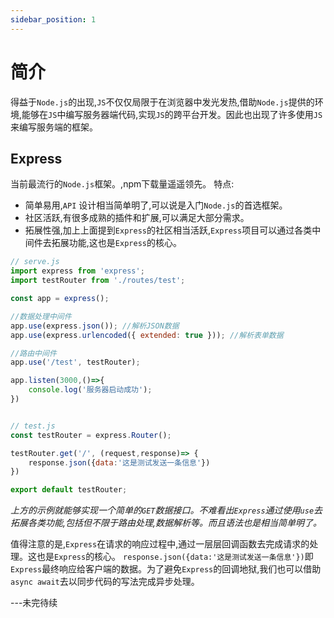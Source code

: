 ```yaml
---
sidebar_position: 1
---
```

# 简介
得益于`Node.js`的出现,`JS`不仅仅局限于在浏览器中发光发热,借助`Node.js`提供的环境,能够在`JS`中编写服务器端代码,实现`JS`的跨平台开发。因此也出现了许多使用`JS`来编写服务端的框架。

## Express 
当前最流行的`Node.js`框架。,npm下载量遥遥领先。
特点: 
- 简单易用,`API` 设计相当简单明了,可以说是入门`Node.js`的首选框架。
- 社区活跃,有很多成熟的插件和扩展,可以满足大部分需求。
- 拓展性强,加上上面提到`Express`的社区相当活跃,`Express`项目可以通过各类中间件去拓展功能,这也是`Express`的核心。
```js
// serve.js
import express from 'express';
import testRouter from './routes/test';

const app = express();

//数据处理中间件
app.use(express.json()); //解析JSON数据
app.use(express.urlencoded({ extended: true })); //解析表单数据

//路由中间件
app.use('/test', testRouter);

app.listen(3000,()=>{
    console.log('服务器启动成功');
})


// test.js
const testRouter = express.Router();

testRouter.get('/', (request,response)=> {
    response.json({data:'这是测试发送一条信息'})
})

export default testRouter;
```
*上方的示例就能够实现一个简单的`GET`数据接口。不难看出`Express`通过使用`use`去拓展各类功能,包括但不限于路由处理,数据解析等。而且语法也是相当简单明了。*

值得注意的是,`Express`在请求的响应过程中,通过一层层回调函数去完成请求的处理。这也是`Express`的核心。
`response.json({data:'这是测试发送一条信息'})`即`Express`最终响应给客户端的数据。为了避免`Express`的回调地狱,我们也可以借助`async await`去以同步代码的写法完成异步处理。

---未完待续